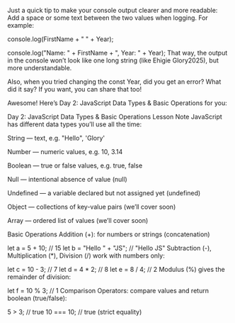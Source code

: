 Just a quick tip to make your console output clearer and more readable: Add a space or some text between the two values when logging. For example:


console.log(FirstName + " " + Year);


console.log("Name: " + FirstName + ", Year: " + Year);
That way, the output in the console won’t look like one long string (like Ehigie Glory2025), but more understandable.

Also, when you tried changing the const Year, did you get an error? What did it say? If you want, you can share that too!



Awesome! Here’s Day 2: JavaScript Data Types & Basic Operations for you:

Day 2: JavaScript Data Types & Basic Operations
Lesson Note
JavaScript has different data types you’ll use all the time:

String — text, e.g. "Hello", 'Glory'

Number — numeric values, e.g. 10, 3.14

Boolean — true or false values, e.g. true, false

Null — intentional absence of value (null)

Undefined — a variable declared but not assigned yet (undefined)

Object — collections of key-value pairs (we’ll cover soon)

Array — ordered list of values (we’ll cover soon)

Basic Operations
Addition (+): for numbers or strings (concatenation)

let a = 5 + 10;          // 15
let b = "Hello " + "JS"; // "Hello JS"
Subtraction (-), Multiplication (*), Division (/) work with numbers only:

let c = 10 - 3;  // 7
let d = 4 * 2;   // 8
let e = 8 / 4;   // 2
Modulus (%) gives the remainder of division:


let f = 10 % 3;  // 1
Comparison Operators: compare values and return boolean (true/false):


5 > 3;    // true
10 === 10; // true (strict equality)
